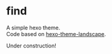 # find

A simple hexo theme.  
Code based on [hexo-theme-landscape](https://github.com/hexojs/hexo-theme-landscape).  

Under construction!

